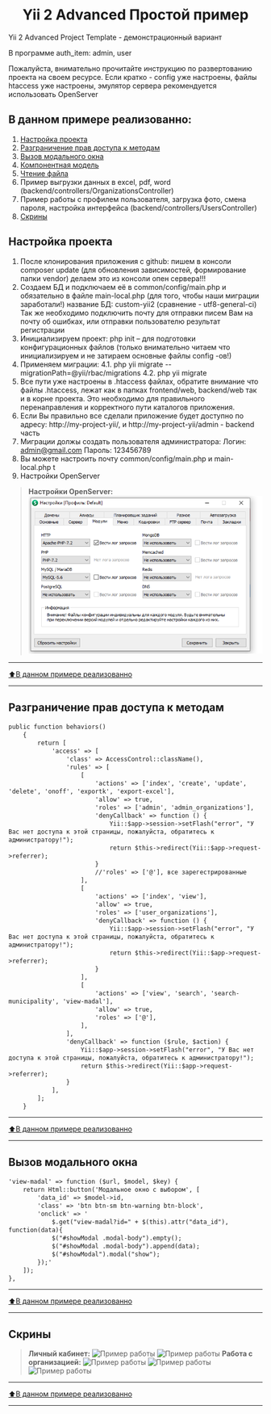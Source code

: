 <p align="center">
    <h1 align="center">Yii 2 Advanced Простой пример</h1>
</p>

Yii 2 Advanced Project Template - демонстрационный вариант

В программе auth_item: admin, user

Пожалуйста, внимательно прочитайте инструкцию по развертованию проекта на своем ресурсе. Если кратко - config уже настроены,
файлы htaccess уже настроены, эмулятор сервера рекомендуется использовать OpenServer
## В данном примере реализованно:
1. [Настройка проекта](#Настройка-проекта)
2. [Разграничение прав доступа к методам](#Разграничение-прав-доступа-к-методам)
3. [Вызов модального окна](#Вызов-модального-окна)
4. [Компонентная модель](#Компонентная-модель)
5. [Чтение файла](#Чтение-файла)
6. Пример выгрузки данных в excel, pdf, word (backend/controllers/OrganizationsController)
7. Пример работы с профилем пользователя, загрузка фото, смена пароля, настройка интерфейса (backend/controllers/UsersController) 
9. [Скрины](#Скрины)

## Настройка проекта

1. После клонирования приложения с github: пишем в консоли composer update (для обновления зависимостей, формирование папки vendor) делаем это из консоли опен сервера!!!
2. Создаем БД и подключаем её в common/config/main.php и обязательно в файле main-local.php (для того, чтобы наши миграции заработали!) название БД: custom-yii2 (сравнение - utf8-general-ci)
   Так же необходимо подключить почту для отправки писем Вам на почту об ошибках, или отправки пользователю результат регистрации
3. Инициализируем проект: php init – для подготовки конфигурационных файлов (только внимательно читаем что инициализируем и не затираем основные файлы config -ов!)
4. Применяем миграции:
   4.1. php yii migrate --migrationPath=@yii/rbac/migrations
   4.2. php yii migrate
5. Все пути уже настроены в .htaccess файлах, обратите внимание что файлы .htaccess, лежат как в папках frontend/web, backend/web так и в корне проекта. Это необходимо для правильного перенаправления и корректного пути каталогов приложения.
6. Если Вы правильно все сделали приложение будет доступно по адресу: http://my-project-yii/, и http://my-project-yii/admin - backend часть
7. Миграции должы создать пользователя администратора: Логин: admin@gmail.com Пароль: 123456789
8. Вы можете настроить почту common/config/main.php и main-local.php t
9. Настройки OpenServer
>__Настройки OpenServer:__
>![Пример работы](image/cattings.png)
____
[:arrow_up:В данном примере реализованно](#В-данном-примере-реализованно)
___

## Разграничение прав доступа к методам

```
public function behaviors()
    {
        return [
            'access' => [
                'class' => AccessControl::className(),
                'rules' => [
                    [
                        'actions' => ['index', 'create', 'update', 'delete', 'onoff', 'exportk', 'export-excel'],
                        'allow' => true,
                        'roles' => ['admin', 'admin_organizations'],
                        'denyCallback' => function () {
                            Yii::$app->session->setFlash("error", "У Вас нет доступа к этой страницы, пожалуйста, обратитесь к администратору!");
                            return $this->redirect(Yii::$app->request->referrer);
                        }
                        //'roles' => ['@'], все зарегестрированные
                    ],
                    [
                        'actions' => ['index', 'view'],
                        'allow' => true,
                        'roles' => ['user_organizations'],
                        'denyCallback' => function () {
                            Yii::$app->session->setFlash("error", "У Вас нет доступа к этой страницы, пожалуйста, обратитесь к администратору!");
                            return $this->redirect(Yii::$app->request->referrer);
                        }
                    ],
                    [
                        'actions' => ['view', 'search', 'search-municipality', 'view-madal'],
                        'allow' => true,
                        'roles' => ['@'],
                    ],
                ],
                'denyCallback' => function ($rule, $action) {
                    Yii::$app->session->setFlash("error", "У Вас нет доступа к этой страницы, пожалуйста, обратитесь к администратору!");
                    return $this->redirect(Yii::$app->request->referrer);
                }
            ],
        ];
    }
```

____
[:arrow_up:В данном примере реализованно](#В-данном-примере-реализованно)
___

## Вызов модального окна

```
'view-madal' => function ($url, $model, $key) {
    return Html::button('Модальное окно с выбором', [
        'data_id' => $model->id,
        'class' => 'btn btn-sm btn-warning btn-block',
        'onclick' => '
            $.get("view-madal?id=" + $(this).attr("data_id"), function(data){
            $("#showModal .modal-body").empty();
            $("#showModal .modal-body").append(data);
            $("#showModal").modal("show");
        });'
    ]);                   
},
```
____
[:arrow_up:В данном примере реализованно](#В-данном-примере-реализованно)
___

## Скрины
>__Личный кабинет:__
>![Пример работы](image/main1.png)
>![Пример работы](image/main2.png)
>__Работа с организацией:__
>![Пример работы](image/organization1.png)
>![Пример работы](image/organization2.png)
>![Пример работы](image/organization3.png)

____
[:arrow_up:В данном примере реализованно](#В-данном-примере-реализованно)
___
